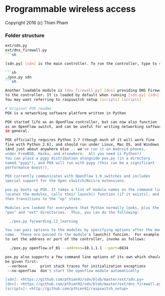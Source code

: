 # Programmable wireless access
Copyright 2016 (c) Thien Pham

### Folder structure

```sh
ext/sdn.py
ext/dns_firewall.py
```sh

[sdn.py] [sdn] is the main controller. To run the controller, type to shell:

```sh
./pox.py sdn
```sh

Another loadable module is [dns_firewall.py] [dns] providing DNS Firewall service 
to the controller. It is loaded by default when running [sdn.py] [sdn]
You may want referring to raspswitch setup [scripts] [scripts]

# Original POX readme 
POX is a networking software platform written in Python

POX started life as an OpenFlow controller, but can now also function
as an OpenFlow switch, and can be useful for writing networking software
in general.

POX officially requires Python 2.7 (though much of it will work fine
fine with Python 2.6), and should run under Linux, Mac OS, and Windows.
(And just about anywhere else -- we've run it on Android phones,
under FreeBSD, Haiku, and elsewhere.  All you need is Python!)
You can place a pypy distribution alongside pox.py (in a directory
named "pypy"), and POX will run with pypy (this can be a significant
performance boost!).

POX currently communicates with OpenFlow 1.0 switches and includes
special support for the Open vSwitch/Nicira extensions.

pox.py boots up POX. It takes a list of module names on the command line,
locates the modules, calls their launch() function (if it exists), and
then transitions to the "up" state.

Modules are looked for everywhere that Python normally looks, plus the
"pox" and "ext" directories.  Thus, you can do the following:

  ./pox.py forwarding.l2_learning

You can pass options to the modules by specifying options after the module
name.  These are passed to the module's launch() funcion.  For example,
to set the address or port of the controller, invoke as follows:

  ./pox.py openflow.of_01 --address=10.1.1.1 --port=6634

pox.py also supports a few command line options of its own which should
be given first:
 --verbose      print stack traces for initialization exceptions
 --no-openflow  don't start the openflow module automatically

[sdn]: <https://github.com/pthien92/sdn/blob/master/ext/sdn.py>
[dns]: <https://github.com/pthien92/sdn/blob/master/ext/dns_firewall.py>
[scripts]: <http://github.com/pthien92/raspswitch_setup>